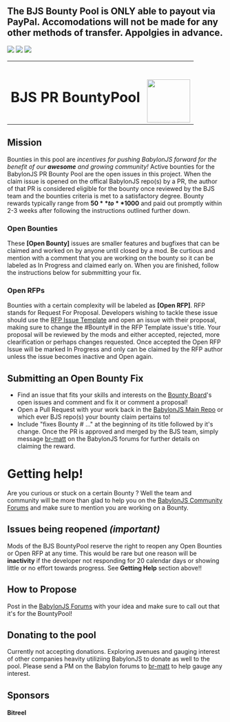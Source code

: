 ## The BJS Bounty Pool is ONLY able to payout via PayPal. Accomodations will not be made for any other methods of transfer. Appolgies in advance.

![](https://img.shields.io/badge/Total%20Pool-5000-green)    ![](https://img.shields.io/badge/Active%20Bounties-4450-blue)      ![](https://img.shields.io/badge/Paid%20Out-0-orange)

<table>
  <tr>
    <td>
      <span><h1>BJS PR BountyPool</h1></span>
    </td>
    <td>
<img src="https://upload.wikimedia.org/wikipedia/commons/thumb/8/8e/Babylon_logo_v4.svg/1024px-Babylon_logo_v4.svg.png" data-canonical-src="[https://gyazo.com/eb5c5741b6a9a16c692170a41a49c858.png](https://upload.wikimedia.org/wikipedia/commons/thumb/8/8e/Babylon_logo_v4.svg/1024px-Babylon_logo_v4.svg.png)" width="100" style="padding-top: 40px;" />
    </td>
  </tr>
</table>


## Mission
Bounties in this pool are _incentives for pushing BabylonJS forward for the benefit of our **awesome** and growing community!_ Active bounties for the BabylonJS PR Bounty Pool are the open issues in this project. When the claim issue is opened on the offical BabylonJS repo(s) by a PR, the author of that PR is considered eligible for the bounty once reviewed by the BJS team and the bounties criteria is met to a satisfactory degree. Bounty rewards typically range from **$50** to **$1000** and paid out promptly within 2-3 weeks after following the instructions outlined further down.

### Open Bounties
These **[Open Bounty]** issues are smaller features and bugfixes that can be claimed and worked on by anyone until closed by a mod. Be curtious and mention with a comment that you are working on the bounty so it can be labeled as In Progress and claimed early on. When you are finished, follow the instructions below for submmitting your fix.

### Open RFPs
Bounties with a certain complexity will be labeled as **[Open RFP]**. RFP stands for Request For Proposal. Developers wishing to tackle these issue should use the [RFP Issue Template](https://github.com/BitReelCo/BJS-PR-Bounty-Pool/issues/new?assignees=&labels=RFP&template=-rfp--create-a-proposal-for-your-potential-submission-for-a-bounty.md&title=%5BRFP%5D) and open an issue with their proposal, making sure to change the #Bounty# in the RFP Template issue's title. Your proposal will be reviewed by the mods and either accepted, rejected, more clearification or perhaps changes requested. Once accepted the Open RFP Issue will be marked In Progress and only can be claimed by the RFP author unless the issue becomes inactive and Open again.

## Submitting an Open Bounty Fix
* Find an issue that fits your skills and interests on the [Bounty Board](https://github.com/BitReelCo/BJS-PR-Bounty-Pool)'s open issues and comment and fix it or comment a proposal!
* Open a Pull Request with your work back in the [BabylonJS Main Repo](https://github.com/BabylonJS/Babylon.js) or which ever BJS repo(s) your bounty claim pertains to!
* Include "fixes Bounty # ..." at the beginning of its title followed by it's change. Once the PR is approved and merged by the BJS team, simply message [br-matt](https://forum.babylonjs.com/u/br-matt) on the BabylonJS forums for further details on claiming the reward.

# Getting help!
Are you curious or stuck on a certain Bounty ? Well the team and community will be more than glad to help you on the [BabylonJS Community Forums](https://forum.babylonjs.com/) and make sure to mention you are working on a Bounty.

## Issues being reopened _*(important)*_
Mods of the BJS BountyPool reserve the right to reopen any Open Bounties or Open RFP at any time. This would be rare but one reason will be **inactivity** if the developer not responding for 20 calendar days or showing little or no effort towards progress. See **Getting Help** section above!!

## How to Propose
Post in the [BabylonJS Forums](https://forum.babylonjs.com/) with your idea and make sure to call out that it's for the BountyPool!

## Donating to the pool
Currently not accepting donations. Exploring avenues and gauging interest of other companies heavity utiliziing BabylonJS to donate as well to the pool. Please send a PM on the Babylon forums to [br-matt](https://forum.babylonjs.com/u/br-matt) to help gauge any interest.

## Sponsors
#### Bitreel
